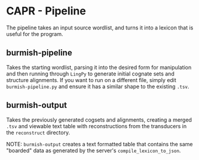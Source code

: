 # CAPR - Pipeline

The pipeline takes an input source wordlist, and turns it into a lexicon that is useful for the program.

## burmish-pipeline
Takes the starting wordlist, parsing it into the desired form for manipulation and then running through `LingPy` to generate initial cognate sets and structure alignments.
If you want to run on a different file, simply edit `burmish-pipeline.py` and ensure it has a similar shape to the existing `.tsv`.

## burmish-output
Takes the previously generated cogsets and alignments, creating a merged `.tsv` and viewable text table with reconstructions from the transducers in the `reconstruct` directory.

NOTE: `burmish-output` creates a text formatted table that contains the same "boarded" data as generated by the server's `compile_lexicon_to_json`.